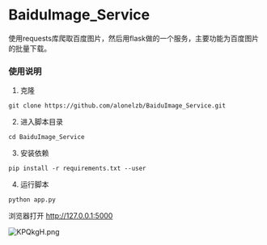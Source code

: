 # BaiduImage_Service

使用requests库爬取百度图片，然后用flask做的一个服务，主要功能为百度图片的批量下载。

### 使用说明
1. 克隆
```
git clone https://github.com/alonelzb/BaiduImage_Service.git
```
2. 进入脚本目录
```
cd BaiduImage_Service
```
3. 安装依赖
```
pip install -r requirements.txt --user
```
4. 运行脚本
```
python app.py
```

浏览器打开 http://127.0.0.1:5000

![KPQkgH.png](https://s2.ax1x.com/2019/10/15/KPQkgH.png)

